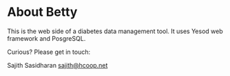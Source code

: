 # About Betty

This is the web side of a diabetes data management tool.  It uses
Yesod web framework and PosgreSQL.

Curious?  Please get in touch:

Sajith Sasidharan <sajith@hcoop.net>

